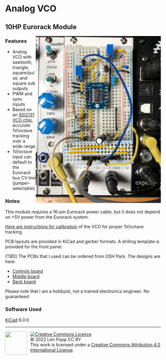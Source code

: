 # Analog VCO

## 10HP Eurorack Module

<img src="VCO-2131.jpg" style="float:right">

### Features
- Analog VCO with sawtooth, triangle, square/pulse, and square sub outputs
- PWM and sync inputs
- Based on an [SSI2131 VCO chip](https://soundsemiconductor.com/downloads/ssi2131datasheet.pdf), accurate 1V/octave tracking over a wide range
- 1V/octave input can default to the Eurorack bus CV line (jumper-selectable)

### Notes
This module requires a 16-pin Eurorack power cable, but it does not depend on +5V power from the Eurorack system.

[Here are instructions for calibration](calibration.md) of the VCO for proper 1V/octave tracking.

PCB layouts are provided in KiCad and gerber formats.
A drilling template is provided for the front panel.

(TBD) The PCBs that I used can be ordered from OSH Park. The designs are here:
- [Controls board](https://oshpark.com/shared_projects/zzz)
- [Middle board](https://oshpark.com/shared_projects/zzz)
- [Back board](https://oshpark.com/shared_projects/zzz)

Please note that I am a hobbyist, not a trained electronics engineer. No guarantees!

### Software Used

[KiCad](https://www.kicad.org/) 6.0.0

<hr /><div><div style="float:left; padding-right:10px;"><img src="https://i0.wp.com/www.oshwa.org/wp-content/uploads/2014/03/oshw-logo-100-px.png" width=71 height=75 /></div><div style="xfloat:left; padding-left:10px;"><a rel="license" href="http://creativecommons.org/licenses/by/4.0/"><img alt="Creative Commons Licence" style="border-width:0;" src="https://i.creativecommons.org/l/by/4.0/88x31.png" /></a><br />© 2022 Len Popp CC BY<br />This work is licensed under a <a rel="license" href="http://creativecommons.org/licenses/by/4.0/">Creative Commons Attribution 4.0 International License</a>.</div></div>